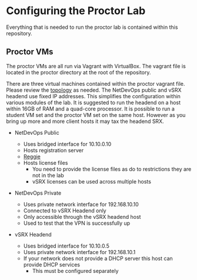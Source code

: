 Configuring the Proctor Lab
===========================

Everything that is needed to run the proctor lab is contained within this repository.

Proctor VMs
-----------

The proctor VMs are all run via Vagrant with VirtualBox. The vagrant file is located in the proctor directory at the root of the repository.

There are three virtual machines contained within the proctor vagrant file. Please review the [topology](https://github.com/JNPRAutomate/JNPRAutomateDemo-Class/blob/master/docs/topologyoverview.md) as needed. The NetDevOps public and vSRX headend use fixed IP addresses. This simplifies the configuration within various modules of the lab. It is suggested to run the headend on a host within 16GB of RAM and a quad-core processor. It is possible to run a student VM set and the proctor VM set on the same host. However as you bring up more and more client hosts it may tax the headend SRX.

-	NetDevOps Public

	-	Uses bridged interface for 10.10.0.10
	-	Hosts registration server
	-	[Reggie](https://github.com/JNPRAutomate/reggie)
	-	Hosts license files
		-	You need to provide the license files as do to restrictions they are not in the lab
		-	vSRX licenses can be used across multiple hosts

-	NetDevOps Private

	-	Uses private network interface for 192.168.10.10
	-	Connected to vSRX Headend only
	-	Only accessible through the vSRX headend host
	-	Used to test that the VPN is successfully up

-	vSRX Headend

	-	Uses bridged interface for 10.10.0.5
	-	Uses private network interface for 192.168.10.1
	-	If your network does not provide a DHCP server this host can provide DHCP services
		-	This must be configured separately

